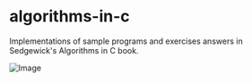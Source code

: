 # algorithms-in-c
Implementations of sample programs and exercises answers in Sedgewick's Algorithms in C book.

![Image](https://github.com/c1xfr2e/algorithms-in-c/blob/master/others/cover.png)

